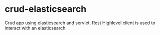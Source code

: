# crud-elasticsearch

Crud app using elasticsearch and servlet. 
Rest Highlevel client is used to interact with an elasticsearch.
